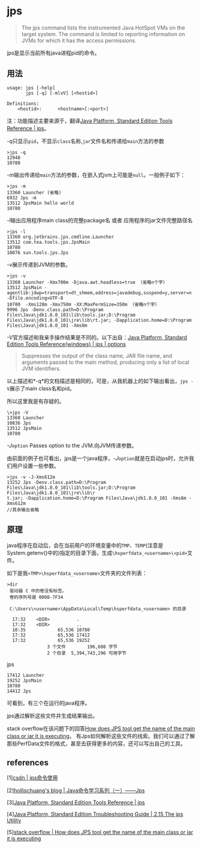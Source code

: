 # jps


> The jps command lists the instrumented Java HotSpot VMs on the target system. The command is limited to reporting information on JVMs for which it has the access permissions.

jps是显示当前所有java进程pid的命令。


## 用法

~~~
usage: jps [-help]
       jps [-q] [-mlvV] [<hostid>]

Definitions:
    <hostid>:      <hostname>[:<port>]
~~~

注：功能描述主要来源于，翻译[Java Platform, Standard Edition Tools Reference | jps][link: 3]。

*-q*只显示`pid`，不显示`class`名称,`jar`文件名和传递给`main`方法的参数
~~~
>jps -q
12948
10780
~~~

*-m*输出传递给`main`方法的参数，在嵌入式jvm上可能是`null`。一般例子如下：
~~~
>jps -m
13360 Launcher (省略)
6932 Jps -m
13512 JpsMain hello world
10780
~~~

*-l*输出应用程序main class的完整package名 或者 应用程序的jar文件完整路径名
~~~
>jps -l
13360 org.jetbrains.jps.cmdline.Launcher
13512 com.tea.tools.jps.JpsMain
10780
10876 sun.tools.jps.Jps
~~~

*-v*展示传递到JVM的参数。
~~~
>jps -v
13360 Launcher -Xmx700m -Djava.awt.headless=true （省略n个字）
13512 JpsMain -agentlib:jdwp=transport=dt_shmem,address=javadebug,suspend=y,server=n -Dfile.encoding=UTF-8
10780  -Xms128m -Xmx750m -XX:MaxPermSize=350m （省略n个字）
9996 Jps -Denv.class.path=D:\Program Files\Java\jdk1.8.0_101\lib\tools.jar;D:\Program Files\Java\jdk1.8.0_101\jre\lib\rt.jar; -Dapplication.home=D:\Program Files\Java\jdk1.8.0_101 -Xms8m
~~~

*-V*官方描述和我亲手操作结果是不同的。以下出自：[Java Platform, Standard Edition Tools Reference(windows) | jps | options](http://docs.oracle.com/javase/8/docs/technotes/tools/windows/jps.html#CHDIHFAD)
> Suppresses the output of the class name, JAR file name, and arguments passed to the main method, producing only a list of local JVM identifiers.

以上描述和*-q*的文档描述是相同的，可是，从我机器上的如下输出看出，`jps -V`展示了main class名和pid。

所以这里我是有存疑的。

~~~
\>jps -V
13360 Launcher
10836 Jps
13512 JpsMain
10780
~~~

*-J*`option` Passes option to the JVM.向JVM传递参数。

由前面的例子也可看出，jps是一个java程序，*-J*`option`就是在启动jps时，允许我们用户设置一些参数。
~~~
>jps -v -J-Xms612m
13252 Jps -Denv.class.path=D:\Program Files\Java\jdk1.8.0_101\lib\tools.jar;D:\Program Files\Java\jdk1.8.0_101\jre\lib\r
t.jar; -Dapplication.home=D:\Program Files\Java\jdk1.8.0_101 -Xms8m -Xms612m
//其余输出省略
~~~

## 原理

java程序在启动后，会在当前用户的环境变量中的`TMP`、`TEMP`(注意是System.getenv()中的)指定的目录下面，生成`\hsperfdata_<username>\<pid>`文件。

如下是我`<TMP>\hsperfdata_<username>`文件夹的文件列表：
~~~
>dir
 驱动器 C 中的卷没有标签。
 卷的序列号是 0008-7F34

 C:\Users\<username>\AppData\Local\Temp\hsperfdata_<username> 的目录

  17:32    <DIR>          .
  17:32    <DIR>          ..
  10:35            65,536 10780
  17:32            65,536 17412
  17:32            65,536 19252
               3 个文件        196,608 字节
               2 个目录  5,394,743,296 可用字节
~~~
jps
~~~
17412 Launcher
19252 JpsMain
10780
14412 Jps
~~~

可看到，有三个在运行的java程序。

jps通过解析这些文件并生成结果输出。

stack overflow在该问题下的回答[How does JPS tool get the name of the main class or jar it is executing][link: 5]，
有Jps如何解析这些文件的线索。我们可以通过了解那些PerfData文件的格式，甚至去获得更多的内容，还可以写出自己的工具。


## references

[1][csdn | jps命令使用](http://blog.csdn.net/fwch1982/article/details/7947451)

[2][hollischuang's blog | Java命令学习系列（一）——Jps](http://www.hollischuang.com/archives/105)

[3][Java Platform, Standard Edition Tools Reference | jps][link: 3]

[4][Java Platform, Standard Edition Troubleshooting Guide | 2.15 The jps Utility](http://docs.oracle.com/javase/8/docs/technotes/guides/troubleshoot/tooldescr015.html)

[5][stack overflow | How does JPS tool get the name of the main class or jar it is executing][link: 5]


[link: 3]: http://docs.oracle.com/javase/8/docs/technotes/tools/windows/jps.html
[link: 5]: https://stackoverflow.com/a/25088276/6874711





